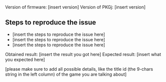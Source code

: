 Version of firmware: [insert version]
Version of PKGj: [insert version]

## Steps to reproduce the issue

- [insert the steps to reproduce the issue here]
- [insert the steps to reproduce the issue here]
- [insert the steps to reproduce the issue here]

Obtained result: [insert the result you got here]
Expected result: [insert what you expected here]

[please make sure to add all possible details, like the title id (the 9-chars string in the left column) of the game you are talking about]
